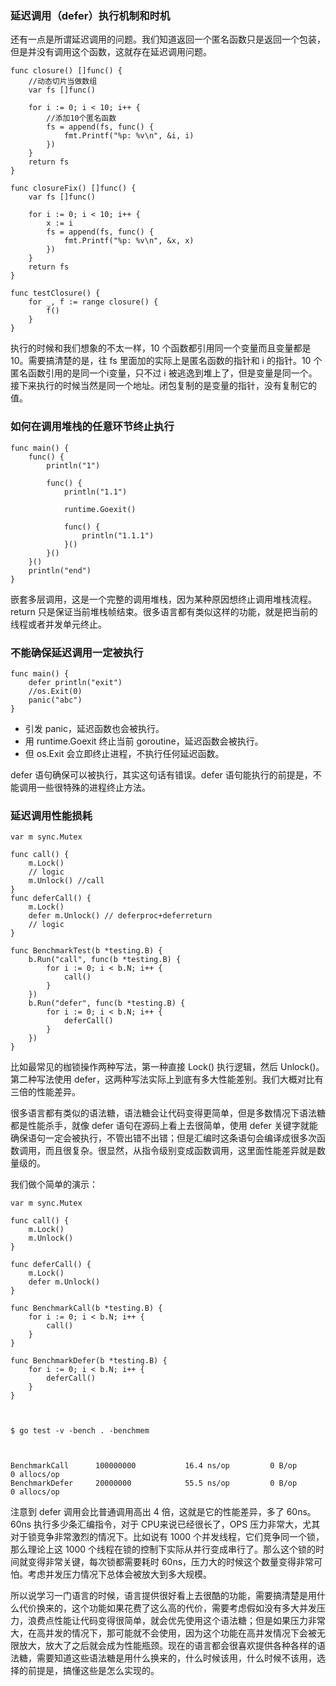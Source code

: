 ### 延迟调用（defer）执行机制和时机

还有一点是所谓延迟调用的问题。我们知道返回一个匿名函数只是返回一个包装，但是并没有调用这个函数，这就存在延迟调用问题。

    
    
    func closure() []func() {
        //动态切片当做数组
        var fs []func()
    
        for i := 0; i < 10; i++ {
            //添加10个匿名函数
            fs = append(fs, func() {
                fmt.Printf("%p: %v\n", &i, i)
            })
        }
        return fs
    }
    
    func closureFix() []func() {
        var fs []func()
    
        for i := 0; i < 10; i++ {
            x := i
            fs = append(fs, func() {
                fmt.Printf("%p: %v\n", &x, x)
            })
        }
        return fs
    }
    
    func testClosure() {
        for _, f := range closure() {
            f()
        }
    }
    

执行的时候和我们想象的不太一样，10 个函数都引用同一个变量而且变量都是 10。需要搞清楚的是，往 fs 里面加的实际上是匿名函数的指针和 i 的指针。10
个匿名函数引用的是同一个i变量，只不过 i 被逃逸到堆上了，但是变量是同一个。接下来执行的时候当然是同一个地址。闭包复制的是变量的指针，没有复制它的值。

### 如何在调用堆栈的任意环节终止执行

    
    
    func main() {
        func() {
            println("1")
    
            func() {
                println("1.1")
    
                runtime.Goexit()
    
                func() {
                    println("1.1.1")
                }()
            }()
        }()
        println("end")
    }
    

嵌套多层调用，这是一个完整的调用堆栈，因为某种原因想终止调用堆栈流程。return
只是保证当前堆栈帧结束。很多语言都有类似这样的功能，就是把当前的线程或者并发单元终止。

### 不能确保延迟调用一定被执行

    
    
    func main() {
        defer println("exit")
        //os.Exit(0)
        panic("abc")
    }
    

  * 引发 panic，延迟函数也会被执行。
  * 用 runtime.Goexit 终止当前 goroutine，延迟函数会被执行。
  * 但 os.Exit 会立即终止进程，不执行任何延迟函数。

defer 语句确保可以被执行，其实这句话有错误。defer 语句能执行的前提是，不能调用一些很特殊的进程终止方法。

### 延迟调用性能损耗

    
    
    var m sync.Mutex
    
    func call() {
        m.Lock()
        // logic
        m.Unlock() //call
    }
    func deferCall() {
        m.Lock()
        defer m.Unlock() // deferproc+deferreturn
        // logic
    }
    
    func BenchmarkTest(b *testing.B) {
        b.Run("call", func(b *testing.B) {
            for i := 0; i < b.N; i++ {
                call()
            }
        })
        b.Run("defer", func(b *testing.B) {
            for i := 0; i < b.N; i++ {
                deferCall()
            }
        })
    }
    

比如最常见的枷锁操作两种写法，第一种直接 Lock() 执行逻辑，然后 Unlock()。第二种写法使用
defer，这两种写法实际上到底有多大性能差别。我们大概对比有三倍的性能差异。

很多语言都有类似的语法糖，语法糖会让代码变得更简单，但是多数情况下语法糖都是性能杀手，就像 defer 语句在源码上看上去很简单，使用 defer
关键字就能确保语句一定会被执行，不管出错不出错；但是汇编时这条语句会编译成很多次函数调用，而且很复杂。很显然，从指令级别变成函数调用，这里面性能差异就是数量级的。

我们做个简单的演示：

    
    
    var m sync.Mutex
    
    func call() {
        m.Lock()
        m.Unlock()
    }
    
    func deferCall() {
        m.Lock()
        defer m.Unlock()
    }
    
    func BenchmarkCall(b *testing.B) {
        for i := 0; i < b.N; i++ {
            call()
        }
    }
    
    func BenchmarkDefer(b *testing.B) {
        for i := 0; i < b.N; i++ {
            deferCall()
        }
    }
    
    
    
    $ go test -v -bench . -benchmem
    
    
    
    BenchmarkCall      100000000           16.4 ns/op         0 B/op          0 allocs/op
    BenchmarkDefer     20000000            55.5 ns/op         0 B/op          0 allocs/op
    

注意到 defer 调用会比普通调用高出 4 倍，这就是它的性能差异，多了 60ns。60ns 执行多少条汇编指令，对于 CPU来说已经很长了，OPS
压力非常大，尤其对于锁竞争非常激烈的情况下。比如说有 1000 个并发线程，它们竞争同一个锁，那么理论上这 1000
个线程在锁的控制下实际从并行变成串行了。那么这个锁的时间就变得非常关键，每次锁都需要耗时
60ns，压力大的时候这个数量变得非常可怕。考虑并发压力情况下总体会被放大到多大规模。

所以说学习一门语言的时候，语言提供很好看上去很酷的功能，需要搞清楚是用什么代价换来的，这个功能如果花费了这么高的代价，需要考虑假如没有多大并发压力，浪费点性能让代码变得很简单，就会优先使用这个语法糖；但是如果压力非常大，在高并发的情况下，那可能就不会使用，因为这个功能在高并发情况下会被无限放大，放大了之后就会成为性能瓶颈。现在的语言都会很喜欢提供各种各样的语法糖，需要知道这些语法糖是用什么换来的，什么时候该用，什么时候不该用，选择的前提是，搞懂这些是怎么实现的。

